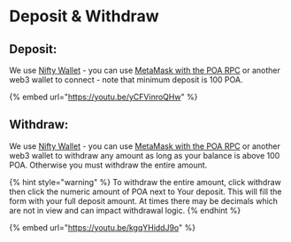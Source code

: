 # Deposit & Withdraw

## Deposit:

We use [Nifty Wallet](https://chrome.google.com/webstore/detail/nifty-wallet/jbdaocneiiinmjbjlgalhcelgbejmnid) - you can use [MetaMask with the POA RPC](../wallets/metamask.md#poa-core) or another web3 wallet to connect - note that minimum deposit is 100 POA.

{% embed url="https://youtu.be/yCFVinroQHw" %}

## Withdraw:

We use [Nifty Wallet](https://chrome.google.com/webstore/detail/nifty-wallet/jbdaocneiiinmjbjlgalhcelgbejmnid) - you can use [MetaMask with the POA RPC](../wallets/metamask.md#poa-core)  or another web3 wallet to withdraw any amount as long as your balance is above 100 POA. Otherwise you must withdraw the entire amount. 

{% hint style="warning" %}
To withdraw the entire amount, click withdraw then click the numeric amount of POA next to Your deposit. This will fill the form with your full deposit amount. At times there may be decimals which are not in view and can impact withdrawal logic.
{% endhint %}

{% embed url="https://youtu.be/kgqYHiddJ9o" %}

